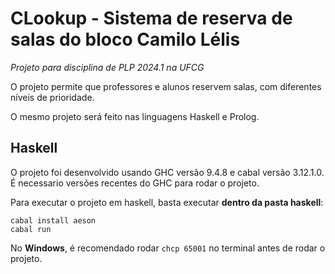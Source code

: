# CLookup - Sistema de reserva de salas do bloco Camilo Lélis

*Projeto para disciplina de PLP 2024.1 na UFCG*

O projeto permite que professores e alunos reservem salas, com diferentes níveis de prioridade.

O mesmo projeto será feito nas linguagens Haskell e Prolog.

## Haskell
O projeto foi desenvolvido usando GHC versão 9.4.8 e cabal versão 3.12.1.0. \
É necessario versões recentes do GHC para rodar o projeto.

Para executar o projeto em haskell, basta executar **dentro da pasta haskell**:
```
cabal install aeson
cabal run
```

No **Windows**, é recomendado rodar `chcp 65001` no terminal antes de rodar o projeto.
